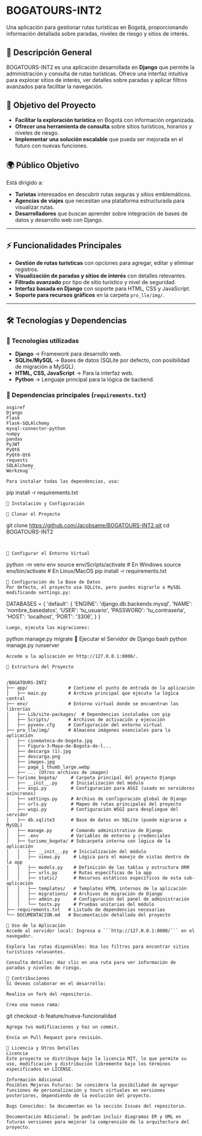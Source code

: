 # BOGATOURS-INT2

Una aplicación para gestionar rutas turísticas en Bogotá, proporcionando información detallada sobre paradas, niveles de riesgo y sitios de interés.

## 📌 Descripción General

BOGATOURS-INT2 es una aplicación desarrollada en **Django** que permite la administración y consulta de rutas turísticas. Ofrece una interfaz intuitiva para explorar sitios de interés, ver detalles sobre paradas y aplicar filtros avanzados para facilitar la navegación.  

## 🎯 Objetivo del Proyecto

- **Facilitar la exploración turística** en Bogotá con información organizada.
- **Ofrecer una herramienta de consulta** sobre sitios turísticos, horarios y niveles de riesgo.
- **Implementar una solución escalable** que pueda ser mejorada en el futuro con nuevas funciones.

## 🌍 Público Objetivo

Está dirigido a:
- **Turistas** interesados en descubrir rutas seguras y sitios emblemáticos.
- **Agencias de viajes** que necesitan una plataforma estructurada para visualizar rutas.
- **Desarrolladores** que buscan aprender sobre integración de bases de datos y desarrollo web con Django.

---

## ⚡ Funcionalidades Principales

- **Gestión de rutas turísticas** con opciones para agregar, editar y eliminar registros.
- **Visualización de paradas y sitios de interés** con detalles relevantes.
- **Filtrado avanzado** por tipo de sitio turístico y nivel de seguridad.
- **Interfaz basada en Django** con soporte para HTML, CSS y JavaScript.
- **Soporte para recursos gráficos** en la carpeta `pro_lle/img/`.

---

## 🛠 Tecnologías y Dependencias

### 🔹 Tecnologías utilizadas
- **Django** → Framework para desarrollo web.
- **SQLite/MySQL** → Bases de datos (SQLite por defecto, con posibilidad de migración a MySQL).
- **HTML, CSS, JavaScript** → Para la interfaz web.
- **Python** → Lenguaje principal para la lógica de backend.

### 🔹 Dependencias principales (`requirements.txt`)
```plaintext
asgiref
Django
Flask
Flask-SQLAlchemy
mysql-connector-python
numpy
pandas
PyJWT
PyQt6
PyQt6-Qt6
requests
SQLAlchemy
Werkzeug```

Para instalar todas las dependencias, usa:
```
pip install -r requirements.txt

```
🚀 Instalación y Configuración

🔹 Clonar el Proyecto
```
git clone https://github.com/Jacobsame/BOGATOURS-INT2.git
cd BOGATOURS-INT2
```


🔹 Configurar el Entorno Virtual
```
python -m venv env
source env/Scripts/activate  # En Windows
source env/bin/activate      # En Linux/MacOS
pip install -r requirements.txt
```
🔹 Configuración de la Base de Datos
Por defecto, el proyecto usa SQLite, pero puedes migrarlo a MySQL modificando settings.py:
```
DATABASES = {
    'default': {
        'ENGINE': 'django.db.backends.mysql',
        'NAME': 'nombre_basedatos',
        'USER': 'tu_usuario',
        'PASSWORD': 'tu_contraseña',
        'HOST': 'localhost',
        'PORT': '3306',
    }
}
```
Luego, ejecuta las migraciones:

```
python manage.py migrate
🔹 Ejecutar el Servidor de Django
bash
python manage.py runserver
```
Accede a la aplicación en http://127.0.0.1:8000/.

📂 Estructura del Proyecto


/BOGATOURS-INT2
├── app/               # Contiene el punto de entrada de la aplicación
│   ├── main.py        # Archivo principal que ejecuta la lógica central
├── env/               # Entorno virtual donde se encuentran las librerías
│   ├── Lib/site-packages/  # Dependencias instaladas con pip
│   ├── Scripts/       # Archivos de activación y ejecución
│   ├── pyvenv.cfg     # Configuración del entorno virtual
├── pro_lle/img/       # Almacena imágenes esenciales para la aplicación
│   ├── cinemateca-de-bogota.jpg
│   ├── Figura-3-Mapa-de-Bogota-de-l...
│   ├── descarga (1).jpg
│   ├── descarga.png
│   ├── images.jpg
│   ├── page_1_thumb_large.webp
│   ├── ... (Otros archivos de imagen)
├── turismo_bogota/     # Carpeta principal del proyecto Django
│   ├── __init__.py     # Inicialización del módulo
│   ├── asgi.py         # Configuración para ASGI (usado en servidores asíncronos)
│   ├── settings.py     # Archivo de configuración global de Django
│   ├── urls.py         # Mapeo de rutas principales del proyecto
│   ├── wsgi.py         # Configuración WSGI para despliegue del servidor
│   ├── db.sqlite3      # Base de datos en SQLite (puede migrarse a MySQL)
│   ├── manage.py       # Comando administrativo de Django
│   ├── .env            # Variables de entorno y credenciales
│   ├── turismo_bogota/ # Subcarpeta interna con lógica de la aplicación
│   │   ├── __init__.py  # Inicialización del módulo
│   │   ├── views.py     # Lógica para el manejo de vistas dentro de la app
│   │   ├── models.py    # Definición de las tablas y estructura ORM
│   │   ├── urls.py      # Rutas específicas de la app
│   │   ├── static/      # Recursos estáticos específicos de esta sub-aplicación
│   │   ├── templates/   # Templates HTML internos de la aplicación
│   │   ├── migrations/  # Archivos de migración de Django
│   │   ├── admin.py     # Configuración del panel de administración
│   │   └── tests.py     # Pruebas unitarias del módulo
├── requirements.txt   # Listado de dependencias necesarias
└── DOCUMENTACION.md   # Documentación detallada del proyecto

📖 Uso de la Aplicación
Accede al servidor local: Ingresa a ```http://127.0.0.1:8000/``` en el navegador.

Explora las rutas disponibles: Usa los filtros para encontrar sitios turísticos relevantes.

Consulta detalles: Haz clic en una ruta para ver información de paradas y niveles de riesgo.

🤝 Contribuciones
Si deseas colaborar en el desarrollo:

Realiza un fork del repositorio.

Crea una nueva rama:
```
git checkout -b feature/nueva-funcionalidad
```
Agrega tus modificaciones y haz un commit.

Envía un Pull Request para revisión.

🔖 Licencia y Otros Detalles
Licencia
Este proyecto se distribuye bajo la licencia MIT, lo que permite su uso, modificación y distribución libremente bajo los términos especificados en LICENSE.

Información Adicional
Posibles Mejoras Futuras: Se considera la posibilidad de agregar funciones de personalización y tours virtuales en versiones posteriores, dependiendo de la evolución del proyecto.

Bugs Conocidos: Se documentan en la sección Issues del repositorio.

Documentación Adicional: Se podrían incluir diagramas ER y UML en futuras versiones para mejorar la comprensión de la arquitectura del proyecto.











